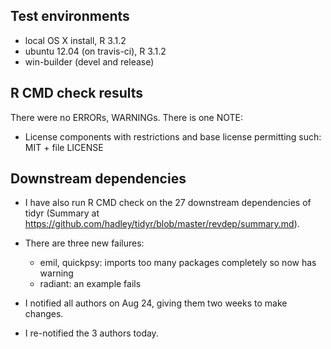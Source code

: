## Test environments
* local OS X install, R 3.1.2
* ubuntu 12.04 (on travis-ci), R 3.1.2
* win-builder (devel and release)

## R CMD check results
There were no ERRORs, WARNINGs. There is one NOTE:

* License components with restrictions and base license permitting such:
  MIT + file LICENSE

## Downstream dependencies

* I have also run R CMD check on the 27 downstream dependencies of tidyr
  (Summary at https://github.com/hadley/tidyr/blob/master/revdep/summary.md). 
  
* There are three new failures:

  * emil, quickpsy: imports too many packages completely so now has warning
  * radiant: an example fails

* I notified all authors on Aug 24, giving them two weeks to make changes.

* I re-notified the 3 authors today.
